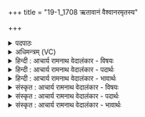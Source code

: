 +++
title = "19-1_1708 ऋतावानं वैश्वानरमृतस्य"

+++
<details><summary>पदपाठः</summary>

ऋ꣣ता꣡वा꣢नम्। वै꣣श्वानर꣢म्। वै꣣श्व। नर꣢म्। ऋ꣣त꣡स्य꣢। ज्यो꣡ति꣢꣯षः। प꣡ति꣢꣯म्। अ꣡ज꣢꣯स्रम्। अ। ज꣣स्रम्। घर्म꣢म्। ई꣣महे। १७०८।
</details>

<details><summary>अधिमन्त्रम् (VC)</summary>

- अग्निः
- भरद्वाजो बार्हस्पत्यः
- गायत्री
- षड्जः
</details>

<details><summary>हिन्दी : आचार्य रामनाथ वेदालंकार - विषयः</summary>

प्रथम मन्त्र में जगदीश्वर से प्रार्थना की गयी है।
</details>

<details><summary>हिन्दी : आचार्य रामनाथ वेदालंकार - पदार्थः</summary>

पदार्थान्वयभाषाः -  (ऋतावानम्) सत्यमय, (वैश्वानरम्) सब मनुष्यों के हितकर्ता, (ऋतस्य) जल वा धन के और (ज्योतिषः) ज्योति के (पतिम्) स्वामी वा पालक जगदीश्वर से हम (अजस्रम्) अक्षय (घर्मम्) तेज वा प्रताप को (ईमहे) माँगते हैं ॥१॥
</details>

<details><summary>हिन्दी : आचार्य रामनाथ वेदालंकार - भावार्थः</summary>

भावार्थभाषाः -  जो स्वयं प्रतापी,तेजस्वी और सत्यमय होता है,वही दूसरों को वैसा बना सकता है ॥१॥
</details>

<details><summary>संस्कृत : आचार्य रामनाथ वेदालंकार - विषयः</summary>

तत्रादौ जगदीश्वरं प्रार्थयते।
</details>

<details><summary>संस्कृत : आचार्य रामनाथ वेदालंकार - पदार्थः</summary>

पदार्थान्वयभाषाः -  (ऋतावानम्) सत्यवन्तम्।[अत्र ‘छन्दसीवनिपौ’ अ० ५।२।१०९ इति वार्तिकेन वनिप् प्रत्ययः। ‘अन्येषामपि दृश्यते’ अ० ६।३।१३७ इति ऋतस्य दीर्घान्तादेशः।] (वैश्वानरम्) विश्वेषां नृणां हितम्, (ऋतस्य) जलस्य धनस्य वा।[ऋतमित्युदकनाम धननाम च। निघं० १।१२,२।१०।] (ज्योतिषः) प्रकाशस्य च (पतिम्) स्वामिनं पातारं वा जगदीश्वरं वयम् (अजस्रम्) अक्षयम् (घर्मम्) तेजः प्रतापं वा (ईमहे) याचामहे।[ईमहे इति याच्ञाकर्मसु पठितम्। निघं० ३।१९]॥१॥
</details>

<details><summary>संस्कृत : आचार्य रामनाथ वेदालंकार - भावार्थः</summary>

भावार्थभाषाः -  यः स्वयं प्रतापी तेजस्वी सत्यवांश्च भवति स एवान्यांस्तथाविधान् कर्तुं शक्नोति ॥१॥
</details>